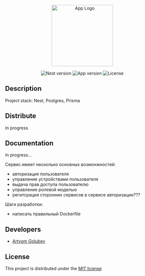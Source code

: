 <p align="center">
  <a href="http://nestjs.com/" target="blank"><img src="https://nestjs.com/img/logo-small.svg" width="200" alt="App Logo" /></a>
</p>

<p align="center">
    <img src="https://img.shields.io/badge/Nest-10.0.0-red" alt="Nest version" />
    <img src="https://img.shields.io/badge/Version-v1.0-green" alt="App version" />
    <img src="https://img.shields.io/badge/License-MIT-blue" alt="License" />
</p>

## Description

Project stack: Nest, Postgres, Prisma

## Distribute

In progress

## Documentation

In progress...

Сервис имеет несколько основных возмонжностей:
- авторизация пользователя
- управление устройствами пользователя
- выдача прав доступа пользователю
- управление ролевой моделью
- регитсрация сторонних сервисов в сервисе авторизации???

Шаги разработки:
- написать правильный Dockerfile


## Developers

 - [Artyom Golubev](https://github.com/Artyom099)

## License

This project is distributed under the [MIT license]()
